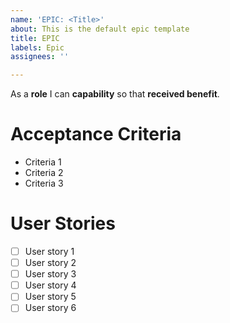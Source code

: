 ```yaml
---
name: 'EPIC: <Title>'
about: This is the default epic template
title: EPIC
labels: Epic
assignees: ''

---
```


As a **role** I can **capability** so that **received benefit**.

# Acceptance Criteria
- Criteria 1
- Criteria 2
- Criteria 3

# User Stories
- [ ]  User story 1
- [ ]  User story 2
- [ ]  User story 3
- [ ]  User story 4
- [ ]  User story 5
- [ ]  User story 6
